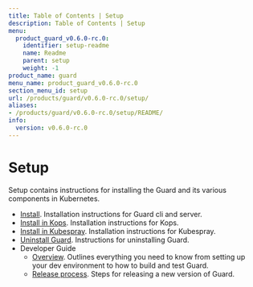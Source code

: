```yaml
---
title: Table of Contents | Setup
description: Table of Contents | Setup
menu:
  product_guard_v0.6.0-rc.0:
    identifier: setup-readme
    name: Readme
    parent: setup
    weight: -1
product_name: guard
menu_name: product_guard_v0.6.0-rc.0
section_menu_id: setup
url: /products/guard/v0.6.0-rc.0/setup/
aliases:
- /products/guard/v0.6.0-rc.0/setup/README/
info:
  version: v0.6.0-rc.0
---
```


# Setup

Setup contains instructions for installing the Guard and its various components in Kubernetes.

- [Install](/products/guard/v0.6.0-rc.0/setup/install). Installation instructions for Guard cli and server.
- [Install in Kops](/products/guard/v0.6.0-rc.0/setup/install-kops). Installation instructions for Kops.
- [Install in Kubespray](/products/guard/v0.6.0-rc.0/setup/install-kubespray). Installation instructions for Kubespray.
- [Uninstall Guard](/products/guard/v0.6.0-rc.0/setup/uninstall). Instructions for uninstalling Guard.
- Developer Guide
  - [Overview](/products/guard/v0.6.0-rc.0/setup/developer-guide/overview). Outlines everything you need to know from setting up your dev environment to how to build and test Guard.
  - [Release process](/products/guard/v0.6.0-rc.0/setup/developer-guide/release). Steps for releasing a new version of Guard.
